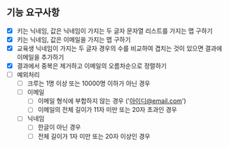 ## 기능 요구사항

[//]: # (- [x] 키는 닉네임, 값은 닉네임이 가지는 두 글자 경우의 수의 문자열 리스트를 가지는 맵 구하기)

[//]: # (- [x] 키는 닉네임, 값은 이메일을 가지는 맵 구하기)

[//]: # (- [x] 교육생 닉네임이 가지는 두 글자 경우의 수를 비교하여 겹치는 것이 있으면 결과에 이메일을 추가하기)

[//]: # (- [x] 결과에서 중복은 제거하고 이메일의 오름차순으로 정렬하기)

[//]: # (- [x] 예외처리)

[//]: # (    - [x] 크루는 1명 미만 또는 10000 초과인 경우)

[//]: # (    - [x] 이메일)

[//]: # (        - [x] 이메일 형식에 부합하지 않는 경우 &#40;'아이디@email.com'&#41;)

[//]: # (        - [x] 이메일의 전체 길이가 11자 미만 또는 20자 초과인 경우)

[//]: # (    - [x] 닉네임)

[//]: # (        - [x] 한글이 아닌 경우)

[//]: # (        - [x] 전체 길이가 1자 미만 또는 20자 이상인 경우)

- [x] 키는 닉네임, 값은 닉네임이 가지는 두 글자 문자열 리스트를 가지는 맵 구하기
- [x] 키는 닉네임, 값은 이메일을 가지는 맵 구하기
- [x] 교육생 닉네임이 가지는 두 글자 경우의 수를 비교하여 겹치는 것이 있으면 결과에 이메일을 추가하기
- [x] 결과에서 중복은 제거하고 이메일의 오름차순으로 정렬하기
- [ ] 예외처리
    - [ ] 크루는 1명 이상 또는 10000명 이하가 아닌 경우
    - [ ] 이메일
        - [ ] 이메일 형식에 부합하지 않는 경우 ('아이디@email.com')
        - [ ] 이메일의 전체 길이가 11자 미만 또는 20자 초과인 경우
    - [ ] 닉네임
        - [ ] 한글이 아닌 경우
        - [ ] 전체 길이가 1자 미만 또는 20자 이상인 경우